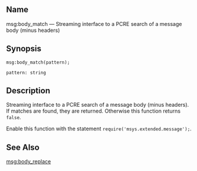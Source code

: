 <a name="lua.ref.msg_body_match"></a>
## Name

msg:body_match — Streaming interface to a PCRE search of a message body (minus headers)

<a name="idp16694816"></a>
## Synopsis

`msg:body_match(pattern);`

`pattern: string`<a name="idp16697792"></a>
## Description

Streaming interface to a PCRE search of a message body (minus headers). If matches are found, they are returned. Otherwise this function returns `false`.

Enable this function with the statement `require('msys.extended.message');`.

<a name="idp16701152"></a>
## See Also

[msg:body_replace](lua.ref.msg_body_replace.php "msg:body_replace")
